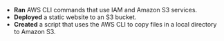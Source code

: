 
- **Ran** AWS CLI commands that use IAM and Amazon S3 services.
- **Deployed** a static website to an S3 bucket.
- **Created** a script that uses the AWS CLI to copy files in a local directory to Amazon S3.
